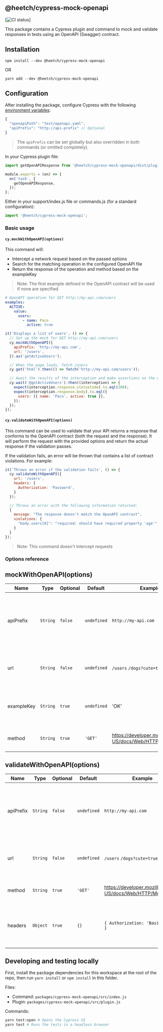 ## @heetch/cypress-mock-openapi

[![CI status](https://github.com/heetch/frontend-tools/workflows/push/badge.svg)]

This package contains a Cypress plugin and command to mock and validate responses in tests using an OpenAPI (Swagger) contract.

## Installation

`npm install --dev @heetch/cypress-mock-openapi`

OR

`yarn add --dev @heetch/cypress-mock-openapi`

## Configuration

After installing the package, configure Cypress with the following [environment variables](https://docs.cypress.io/guides/guides/environment-variables.html):

```js
{
  "openapiPath": "test/openapi.yaml",
  "apiPrefix": "http://api-prefix" // Optional
}
```

> The `apiPrefix` can be set globally but also overridden in both commands (or omitted completely).

In your Cypress plugin file:

```js
import getOpenAPIResponse from '@heetch/cypress-mock-openapi/dist/plugin';

module.exports = (on) => {
  on('task', {
    getOpenAPIResponse,
  });
};
```

Either in your support/index.js file or commands.js (for a standard configuration):

```js
import '@heetch/cypress-mock-openapi';
```

### Basic usage

#### `cy.mockWithOpenAPI(options)`

This command will:

- Intercept a network request based on the passed options
- Search for the matching operation in the configured OpenAPI file
- Return the response of the operation and method based on the exampleKey

> Note: The first example defined in the OpenAPI contract will be used if none are specified

```yaml
# OpenAPI operation for GET http://my-api.com/users
examples:
  ACTIVE:
    value:
      users:
        - name: Paco
          active: true
```

```js
it('Displays a list of users', () => {
  // Set up the mock for GET http://my-api.com/users
  cy.mockWithOpenAPI({
    apiPrefix: 'http://my-api.com',
    url: '/users',
  }).as('getActiveUsers');

  // When the page loads, fetch /users
  cy.get('html').then(() => fetch('http://my-api.com/users'));

  // Await the results of the interception and make assertions on the mocked response
  cy.wait('@getActiveUsers').then((interception) => {
    expect(interception.response.statusCode).to.eql(200);
    expect(interception.response.body).to.eql({
      users: [{ name: 'Paco', active: true }],
    });
  });
});
```

#### `cy.validateWithOpenAPI(options)`

This command can be used to validate that your API returns a response that conforms to the OpenAPI contract (both the request and the response). It will perform the request with the provided options and return the actual response if the validation passes.

If the validation fails, an error will be thrown that contains a list of contract violations. For example:

```js
it('Throws an error if the validation fails', () => {
  cy.validateWithOpenAPI({
    url: '/users',
    headers: {
      Authorization: 'Password',
    }
  });

  // Throws an error with the following information returned:
  {
    message: "The response doesn't match the OpenAPI contract",
    violations: {
      "body.users[0]": "required: should have required property 'age'",
    }
  }
});
```

> Note: This command doesn't intercept requests

### Options reference

## mockWithOpenAPI(options)

| Name       | Type     | Optional | Default     | Example                                                   | Description                                                                       |
| ---------- | -------- | -------- | ----------- | --------------------------------------------------------- | --------------------------------------------------------------------------------- |
| apiPrefix  | `String` | `false`  | `undefined` | `http://my-api.com`                                       | A prefix for API calls. Can also be configured global using Cypress env variables |
| url        | `String` | `false`  | `undefined` | `/users` `/dogs?cute=true`                                | The pathname and query parameters of the request                                  |
| exampleKey | `String` | `true`   | `undefined` | 'OK'                                                      | By default the first example will be used if none are specified                   |
| method     | `String` | `true`   | `'GET'`     | https://developer.mozilla.org/en-US/docs/Web/HTTP/Methods | Any supported HTTP method                                                         |

## validateWithOpenAPI(options)

| Name      | Type     | Optional | Default     | Example                                                   | Description                                                                       |
| --------- | -------- | -------- | ----------- | --------------------------------------------------------- | --------------------------------------------------------------------------------- |
| apiPrefix | `String` | `false`  | `undefined` | `http://my-api.com`                                       | A prefix for API calls. Can also be configured global using Cypress env variables |
| url       | `String` | `false`  | `undefined` | `/users` `/dogs?cute=true`                                | The pathname and query parameters of the request                                  |
| method    | `String` | `true`   | `'GET'`     | https://developer.mozilla.org/en-US/docs/Web/HTTP/Methods | Any supported HTTP method                                                         |
| headers   | `Object` | `true`   | `{}`        | `{ Authorization: 'Basic 1234' }`                         | The headers required to perform the actual HTTP request                           |

## Developing and testing locally

First, install the package dependencies for this workspace at the root of the repo, then run `yarn install` or `npm install` in this folder.

Files:

- Command: `packages/cypress-mock-openapi/src/index.js`
- Plugin: `packages/cypress-mock-openapi/src/plugin.js`

Commands:

```bash
yarn test:open # Opens the Cypress UI
yarn test # Runs the tests in a headless browser
```
